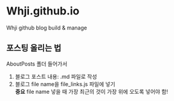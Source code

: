 # Whji.github.io
Whji github blog build &amp; manage

## 포스팅 올리는 법
AboutPosts 폴더 들어가서 
1) 블로그 포스트 내용: .md 파일로 작성
2) 블로그 file name을 file_links.js 파일에 넣기  
**중요** file name 넣을 때 가장 최근의 것이 가장 위에 오도록 넣어야 함!

